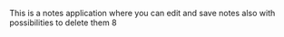 This is a notes application where you can edit and save notes also with possibilities to delete them 8
